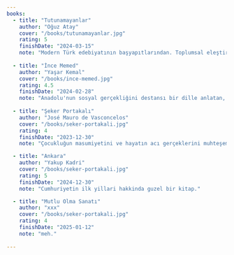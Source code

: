 ```yaml
---
books:
  - title: "Tutunamayanlar"
    author: "Oğuz Atay"
    cover: "/books/tutunamayanlar.jpg"
    rating: 5
    finishDate: "2024-03-15"
    note: "Modern Türk edebiyatının başyapıtlarından. Toplumsal eleştiri ve bireysel yabancılaşma temasını muhteşem işliyor."
    
  - title: "İnce Memed"
    author: "Yaşar Kemal"
    cover: "/books/ince-memed.jpg"
    rating: 4.5
    finishDate: "2024-02-28"
    note: "Anadolu'nun sosyal gerçekliğini destansı bir dille anlatan, dilinin güzelliğiyle büyüleyen bir eser."
    
  - title: "Şeker Portakalı"
    author: "José Mauro de Vasconcelos"
    cover: "/books/seker-portakali.jpg"
    rating: 4
    finishDate: "2023-12-30"
    note: "Çocukluğun masumiyetini ve hayatın acı gerçeklerini muhteşem bir dille harmanlayan, unutulmaz bir eser."

  - title: "Ankara"
    author: "Yakup Kadri"
    cover: "/books/seker-portakali.jpg"
    rating: 5
    finishDate: "2024-12-30"
    note: "Cumhuriyetin ilk yillari hakkinda guzel bir kitap."

  - title: "Mutlu Olma Sanatı"
    author: "xxx"
    cover: "/books/seker-portakali.jpg"
    rating: 4
    finishDate: "2025-01-12"
    note: "meh."
   
--- 
```

